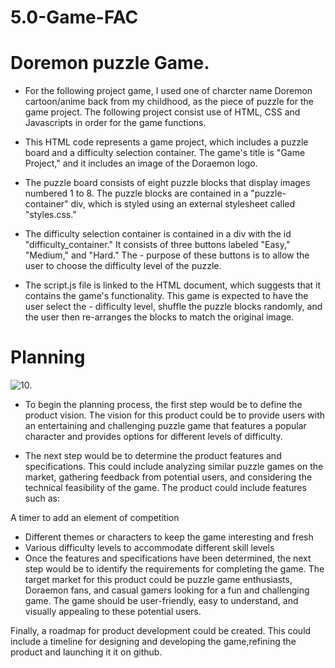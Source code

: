 # 5.0-Game-FAC
# Doremon puzzle Game.
- For the following project game, I used one of charcter name Doremon cartoon/anime back from my childhood, as the piece of puzzle for the game project. The following project consist use of HTML, CSS and Javascripts in order for the game functions.
- This HTML code represents a game project, which includes a puzzle board and a difficulty selection container. The game's title is "Game Project," and it includes an image of the Doraemon logo.

- The puzzle board consists of eight puzzle blocks that display images numbered 1 to 8. The puzzle blocks are contained in a "puzzle-container" div, which is styled     using an external stylesheet called "styles.css."

- The difficulty selection container is contained in a div with the id "difficulty_container." It consists of three buttons labeled "Easy," "Medium," and "Hard." The -   purpose of these buttons is to allow the user to choose the difficulty level of the puzzle.

- The script.js file is linked to the HTML document, which suggests that it contains the game's functionality. This game is expected to have the user select the -       difficulty level, shuffle the puzzle blocks randomly, and the user then re-arranges the blocks to match the original image.


# Planning 
![10](https://user-images.githubusercontent.com/100795708/226334717-3280038c-2038-4860-adb1-6263271957ee.jpg).
- To begin the planning process, the first step would be to define the product vision. The vision for this product could be to provide users with an entertaining and challenging puzzle game that features a popular character and provides options for different levels of difficulty.

- The next step would be to determine the product features and specifications. This could include analyzing similar puzzle games on the market, gathering feedback from potential users, and considering the technical feasibility of the game. The product could include features such as:

A timer to add an element of competition
- Different themes or characters to keep the game interesting and fresh
- Various difficulty levels to accommodate different skill levels
- Once the features and specifications have been determined, the next step would be to identify the requirements for completing the game. The target market for this product could be puzzle game enthusiasts, Doraemon fans, and casual gamers looking for a fun and challenging game. The game should be user-friendly, easy to understand, and visually appealing to these potential users.

Finally, a roadmap for product development could be created. This could include a timeline for designing and developing the game,refining the product and launching it it on github.
